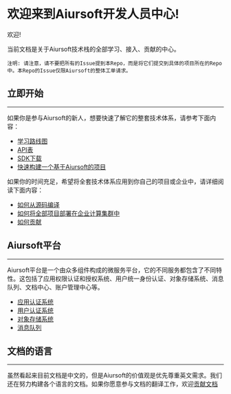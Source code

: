 # 欢迎来到Aiursoft开发人员中心!

欢迎!

当前文档是关于Aiursoft技术栈的全部学习、接入、贡献的中心。

    注明: 请注意，请不要把所有的Issue提到本Repo，而是将它们提交到具体的项目所在的Repo中。本Repo的Issue仅限Aiursoft的整体工单请求。

## 立即开始

------------
如果你是参与Aiursoft的新人，想要快速了解它的整套技术体系，请参考下面内容：

* [学习路线图](./Before%20starting.md)
* [API表](#)
* [SDK下载](#)
* [快速构建一个基于Aiursoft的项目](#)

如果你的时间充足，希望将全套技术体系应用到你自己的项目或企业中，请详细阅读下面内容：

* [如何从源码编译](#)
* [如何将全部项目部署在企业计算集群中](../Deployment/Getting%20Started.md)
* [如何贡献](../Getting%20Involed/How%20to%20contribute.md)

## Aiursoft平台

------------
Aiursoft平台是一个由众多组件构成的微服务平台，它的不同服务都包含了不同特性。这包括了应用权限认证和授权系统、用户统一身份认证、对象存储系统、消息队列、文档中心、账户管理中心等。

* [应用认证系统](#)
* [用户认证系统](../Authentication/OAuth.md)
* [对象存储系统](../Object%20Storage/What%20is%20OSS.md)
* [消息队列](#)

## 文档的语言

------------
虽然看起来目前文档是中文的，但是Aiursoft的价值观是优先尊重英文需求。我们还在努力构建各个语言的文档。如果你愿意参与文档的翻译工作，欢迎[贡献文档](#)
